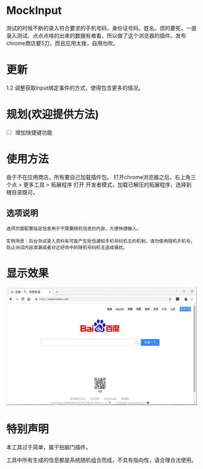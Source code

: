 # MockInput

测试的时候不断的录入符合要求的手机号码，身份证号码，姓名。烦的要死，一直录入测试、点点点啥的出来的数据有难看，所以做了这个浏览器的插件。发布chrome商店要5刀，而且应用太挫，自用勿吹。

# 更新
1.2 调整获取input绑定事件的方式，使得包含更多的情况。

# 规划(欢迎提供方法)
- [ ] 增加快捷键功能

# 使用方法

由于不在应用商店，所有要自己加载插件包。
打开chrome浏览器之后，右上角三个点 > 更多工具 > 拓展程序
打开 开发者模式，加载已解压的拓展程序，选择到根目录既可。

## 选项说明
    选项页面配置指定信息用于不需要随机信息的内容，方便快捷输入。

    实例场景：后台测试录入资料有可能产生短信通知手机号码机主的机制，请勿使用随机手机号。防止测试内容泄漏或者对正好命中的随机号码机主造成骚扰。

# 显示效果

![显示效果](./show.gif) 

# 特别声明

本工具过于简单，属于拍脑门插件。

工具中所有生成的信息都是系统随机组合而成，不具有指向性，请合理合法使用。